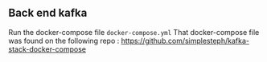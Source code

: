 ## Back end kafka

Run the docker-compose file `docker-compose.yml`
That docker-compose file was found on the following repo : https://github.com/simplesteph/kafka-stack-docker-compose 